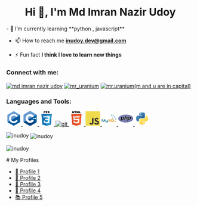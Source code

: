 <h1 align="center">Hi 👋, I'm Md Imran Nazir Udoy</h1>
- 🌱 I’m currently learning **python , javascript**

- 📫 How to reach me **inudoy.dev@gmail.com**

- ⚡ Fun fact **I think I love to learn new things**

<h3 align="left">Connect with me:</h3>
<p align="left">
<a href="https://linkedin.com/in/md imran nazir udoy" target="blank"><img align="center" src="https://raw.githubusercontent.com/rahuldkjain/github-profile-readme-generator/master/src/images/icons/Social/linked-in-alt.svg" alt="md imran nazir udoy" height="30" width="40" /></a>
<a href="https://www.codechef.com/users/mr_uranium" target="blank"><img align="center" src="https://cdn.jsdelivr.net/npm/simple-icons@3.1.0/icons/codechef.svg" alt="mr_uranium" height="30" width="40" /></a>
<a href="https://codeforces.com/profile/mr.uranium(m and u are in capital)" target="blank"><img align="center" src="https://raw.githubusercontent.com/rahuldkjain/github-profile-readme-generator/master/src/images/icons/Social/codeforces.svg" alt="mr.uranium(m and u are in capital)" height="30" width="40" /></a>
</p>

<h3 align="left">Languages and Tools:</h3>
<p align="left"> <a href="https://www.cprogramming.com/" target="_blank" rel="noreferrer"> <img src="https://raw.githubusercontent.com/devicons/devicon/master/icons/c/c-original.svg" alt="c" width="40" height="40"/> </a> <a href="https://www.w3schools.com/cpp/" target="_blank" rel="noreferrer"> <img src="https://raw.githubusercontent.com/devicons/devicon/master/icons/cplusplus/cplusplus-original.svg" alt="cplusplus" width="40" height="40"/> </a> <a href="https://www.w3schools.com/css/" target="_blank" rel="noreferrer"> <img src="https://raw.githubusercontent.com/devicons/devicon/master/icons/css3/css3-original-wordmark.svg" alt="css3" width="40" height="40"/> </a> <a href="https://git-scm.com/" target="_blank" rel="noreferrer"> <img src="https://www.vectorlogo.zone/logos/git-scm/git-scm-icon.svg" alt="git" width="40" height="40"/> </a> <a href="https://www.w3.org/html/" target="_blank" rel="noreferrer"> <img src="https://raw.githubusercontent.com/devicons/devicon/master/icons/html5/html5-original-wordmark.svg" alt="html5" width="40" height="40"/> </a> <a href="https://developer.mozilla.org/en-US/docs/Web/JavaScript" target="_blank" rel="noreferrer"> <img src="https://raw.githubusercontent.com/devicons/devicon/master/icons/javascript/javascript-original.svg" alt="javascript" width="40" height="40"/> </a> <a href="https://www.mysql.com/" target="_blank" rel="noreferrer"> <img src="https://raw.githubusercontent.com/devicons/devicon/master/icons/mysql/mysql-original-wordmark.svg" alt="mysql" width="40" height="40"/> </a> <a href="https://www.php.net" target="_blank" rel="noreferrer"> <img src="https://raw.githubusercontent.com/devicons/devicon/master/icons/php/php-original.svg" alt="php" width="40" height="40"/> </a> <a href="https://www.python.org" target="_blank" rel="noreferrer"> <img src="https://raw.githubusercontent.com/devicons/devicon/master/icons/python/python-original.svg" alt="python" width="40" height="40"/> </a> </p>

<p><img align="left" src="https://github-readme-stats.vercel.app/api/top-langs?username=inudoy&show_icons=true&locale=en&layout=compact" alt="inudoy" /></p>

<p>&nbsp;<img align="center" src="https://github-readme-stats.vercel.app/api?username=inudoy&show_icons=true&locale=en" alt="inudoy" /></p>

<p><img align="center" src="https://github-readme-streak-stats.herokuapp.com/?user=inudoy&" alt="inudoy" /></p>
# My Profiles

- [🌟 Profile 1](https://example.com/profile1)
- [🚀 Profile 2](https://example.com/profile2)
- [💼 Profile 3](https://example.com/profile3)
- [🎨 Profile 4](https://example.com/profile4)
- [📚 Profile 5](https://example.com/profile5)

